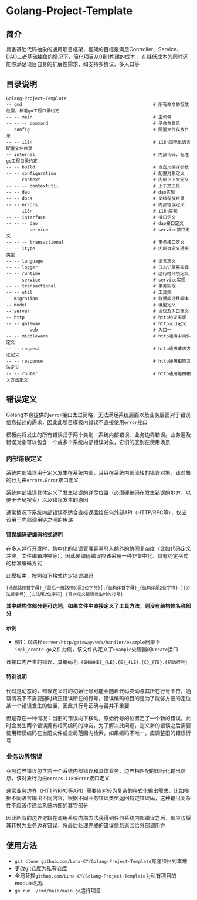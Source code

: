 # Golang-Project-Template

## 简介

具备基础代码抽象的通用项目框架，框架的目标是满足Controller、Service、DAO三者基础抽象的情况下，简化项目从0到1构建的成本 ，在降低成本的同时还能够满足项目自身的扩展性需求，如支持多协议、多入口等

## 目录说明

```
Golang-Project-Template
-- cmd                                                  # 所有命令的存放位置，标准go工程目录约定
-- -- main                                              # 主命令
-- -- -- command                                        # 子命令目录
-- config                                               # 配置文件存放目录
-- -- i18n                                              # i18n国际化语言配置文件目录
-- internal                                             # 内部代码，标准go工程目录约定
-- -- build                                             # 自定义编译参数
-- -- configuration                                     # 配置对象定义
-- -- context                                           # 内部上下文定义
-- -- -- contextutil                                    # 上下文工具
-- -- dao                                               # dao实现
-- -- docs                                              # 文档存放目录
-- -- errors                                            # 内部错误定义
-- -- i18n                                              # i18n实现
-- -- interface                                         # 接口定义
-- -- -- dao                                            # dao接口定义
-- -- -- service                                        # service接口定义
-- -- -- transactional                                  # 事务接口定义
-- -- itype                                             # 内部自定义通用类型
-- -- language                                          # 语言定义
-- -- logger                                            # 日志记录器实现
-- -- runtime                                           # 运行时环境定义
-- -- service                                           # service实现
-- -- transactional                                     # 事务实现
-- -- util                                              # 工具集
-- migration                                            # 数据库迁移脚本
-- model                                                # 模型定义
-- server                                               # 协议及入口定义
-- http                                                 # http协议实现
-- -- gateway                                           # http入口定义
-- -- -- web                                            # 入口一
-- -- middleware                                        # http通用中间件定义
-- -- request                                           # http通用请求方法定义
-- -- response                                          # http通用相应方法定义
-- -- router                                            # http通用路由相关方法定义
```

## 错误定义

Golang本身提供的`error`接口太过简略，无法满足系统层面以及业务层面对于错误信息描述的需求，因此此项目模板内错误不直接使用`error`接口

模板内将发生的所有错误归于两个类别：系统内部错误、业务边界错误。业务遍及错误对象可以包含一个或多个系统内部错误对象，它们的区别在使用场景

### 内部错误定义

系统内部错误用于定义发生在系统内部，且只在系统内部流转的错误对象，该对象的行为由`errors.Error`接口定义

系统内部错误具体定义了发生错误的详尽位置（必须硬编码在发生错误的地方，以便于全局搜索）以及错误发生的原因

通常情况下系统内部错误不适合直接返回给任何外部API（HTTP/RPC等），仅应该用于内部调用链之间的传递

#### 错误编码硬编码格式说明

在多人并行开发时，集中化的错误管理容易引入额外的协同复杂度（比如代码定义冲突，文件编辑冲突等），因此硬编码错误应该采用一种非集中化、具有约定格式的标准编码方式

此模板中，按照如下格式约定错误编码

`{全部路径首字母}_{最后一级路径的尾2位字符}[.{结构体首字母}_{结构体尾2位字符}.]{方法首字母}_{方法尾2位字符}.{首次定义错误发生时的行号}`

**其中结构体部分是可选地，如果文件中直接定义了工具方法，则没有结构体名称部分**

#### 示例

- 例1：以路径`server/http/gateway/web/handler/example`目录下`impl_create.go`文件为例，该文件内定义了`Example`处理器的`Create`接口

该接口内产生的错误，其编码为: `{SHGWHE}_{LE}.{E}_{LE}.{C}_{TE}.{初始行号}`

#### 特别说明

代码是动态的，错误定义时的初始行号可能会随着代码变动与其所在行号不符，通常情况下不需要随时矫正错误所在的行号，错误编码的目的是为了能够方便的定位某一个错误发生的位置，因此其行号正确与否并不重要

但是存在一种情况：当旧的错误向下移动，原始行号的位置定了一个新的错误，此时会发生两个错误拥有相同编码的冲突，为了解决此问题，定义新的错误之后需要使用错误编码在当前文件或全局范围内检索，如果编码不唯一，应调整旧的错误行号

### 业务边界错误

业务边界错误包含若干个系统内部错误和具体业务、边界相匹配的国际化输出信息，该对象行为由`errors.I18nError`接口定义

通常业务边界（HTTP/RPC等API）需要应对较为复杂的格式化输出需求，比如根据不同语言输出不同内容，根据不同业务错误类型返回特定错误码，这种输出复杂性不应该传递给系统内部的其它部分

因此所有的边界逻辑在调用系统内部方法获得到任何系统内部错误之后，都应该将其转换为业务边界错误，将最后处理完成的错误信息返回给外部调用方

## 使用方法

- `git clone github.com/Luna-CY/Golang-Project-Template`克隆项目到本地
- 更改git仓库为私有仓库
- 全局替换`github.com/Luna-CY/Golang-Project-Template`为私有项目的module名称
- `go run ./cmd/main/main.go`运行项目

